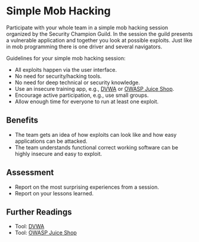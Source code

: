 # Simple Mob Hacking

Participate with your whole team in a simple mob hacking session organized by the Security Champion Guild.
In the session the guild presents a vulnerable application and together you look at possible exploits.
Just like in mob programming there is one driver and several navigators.

Guidelines for your simple mob hacking session:
- All exploits happen via the user interface.
- No need for security/hacking tools.
- No need for deep technical or security knowledge.
- Use an insecure training app, e.g., [DVWA](https://dvwa.co.uk/) or [OWASP Juice Shop](https://owasp.org/www-project-juice-shop/).
- Encourage active participation, e.g., use small groups.
- Allow enough time for everyone to run at least one exploit.

## Benefits

- The team gets an idea of how exploits can look like and how easy applications can be attacked.
- The team understands functional correct working software can be highly insecure and easy to exploit.

## Assessment

- Report on the most surprising experiences from a session.
- Report on your lessons learned.

## Further Readings

- Tool: [DVWA](https://dvwa.co.uk/)
- Tool: [OWASP Juice Shop](https://owasp.org/www-project-juice-shop/)
